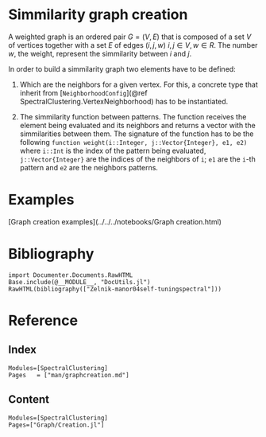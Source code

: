 # Simmilarity graph creation
A weighted graph is an ordered pair $G=(V,E)$ that is composed of a set $V$ of vertices together with a set $E$ of edges $(i,j,w)$ $i,j \in V,w \in R$. The number $w$, the weight, represent the simmilarity between $i$ and $j$.

In order to build a simmilarity graph two elements have to be defined:

1. Which are the neighbors for a given vertex. For this, a concrete type that inherit from [`NeighborhoodConfig`](@ref SpectralClustering.VertexNeighborhood)  has to be instantiated. 

2. The simmilarity function between patterns.  The function receives the element being evaluated and its neighbors and returns a vector with the simmilarities between them.  The signature of the function has to be the following `function weight(i::Integer, j::Vector{Integer}, e1, e2)` where `i::Int` is the index of the pattern being evaluated, `j::Vector{Integer}`  are the indices of the neighbors of `i`;  `e1` are the `i`-th pattern and  `e2` are the  neighbors patterns.


# Examples
[Graph creation examples](../../../notebooks/Graph creation.html)




# Bibliography
```@eval
import Documenter.Documents.RawHTML
Base.include(@__MODULE__, "DocUtils.jl")
RawHTML(bibliography(["Zelnik-manor04self-tuningspectral"]))
```
# Reference
## Index
```@index
Modules=[SpectralClustering]
Pages   = ["man/graphcreation.md"]
```
## Content
```@autodocs
Modules=[SpectralClustering]
Pages=["Graph/Creation.jl"]
```
